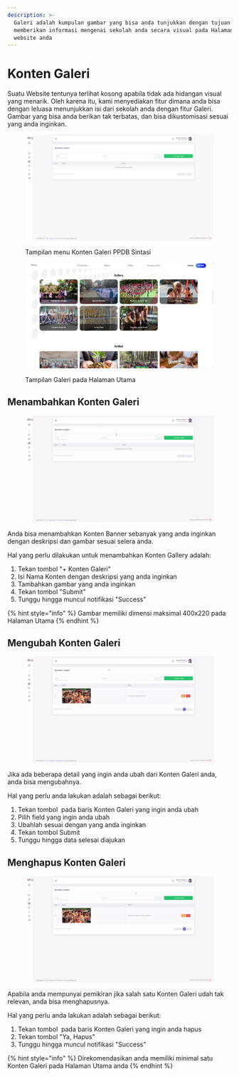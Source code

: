 ```yaml
---
description: >-
  Galeri adalah kumpulan gambar yang bisa anda tunjukkan dengan tujuan
  memberikan informasi mengenai sekolah anda secara visual pada Halaman Utama
  website anda
---
```


# Konten Galeri

Suatu Website tentunya terlihat kosong apabila tidak ada hidangan visual yang menarik. Oleh karena itu, kami menyediakan fitur dimana anda bisa dengan leluasa menunjukkan isi dari sekolah anda dengan fitur Galeri. Gambar yang bisa anda berikan tak terbatas, dan bisa dikustomisasi sesuai yang anda inginkan.

<figure><img src="../../.gitbook/assets/image_2024-08-28_135311443.png" alt=""><figcaption><p>Tampilan menu Konten Galeri PPDB Sintasi</p></figcaption></figure>

<figure><img src="../../.gitbook/assets/image_2024-08-28_135216912.png" alt=""><figcaption><p>Tampilan Galeri pada Halaman Utama</p></figcaption></figure>

## Menambahkan Konten Galeri

<figure><img src="../../.gitbook/assets/ezgif-4-364dc548b0.gif" alt=""><figcaption></figcaption></figure>

Anda bisa menambahkan Konten Banner sebanyak yang anda inginkan dengan deskripsi dan gambar sesuai selera anda.

Hal yang perlu dilakukan untuk menambahkan Konten Gallery adalah:

1. Tekan tombol "+ Konten Galeri"
2. Isi Nama Konten dengan deskripsi yang anda inginkan
3. Tambahkan gambar yang anda inginkan
4. Tekan tombol "Submit"
5. Tunggu hingga muncul notifikasi "Success"

{% hint style="info" %}
Gambar memiliki dimensi maksimal 400x220 pada Halaman Utama
{% endhint %}

## Mengubah Konten Galeri

<figure><img src="../../.gitbook/assets/ezgif-4-9721479359.gif" alt=""><figcaption></figcaption></figure>

Jika ada beberapa detail yang ingin anda ubah dari Konten Galeri anda, anda bisa mengubahnya.

Hal yang perlu anda lakukan adalah sebagai berikut:

1. Tekan tombol <img src="https://ppdb-sintasi.gitbook.io/~gitbook/image?url=https%3A%2F%2F3005446059-files.gitbook.io%2F%7E%2Ffiles%2Fv0%2Fb%2Fgitbook-x-prod.appspot.com%2Fo%2Fspaces%252Fy249COpuwfEfOXzbZljh%252Fuploads%252Fs5WEQEsrgzLKpU1dMcva%252Fimage.png%3Falt%3Dmedia%26token%3Daa4fc8de-5dc7-4356-8016-f6b4ff9729de&#x26;width=61&#x26;dpr=4&#x26;quality=100&#x26;sign=381d63ae&#x26;sv=1" alt="" data-size="line"> pada baris Konten Galeri yang ingin anda ubah
2. Pilih field yang ingin anda ubah
3. Ubahlah sesuai dengan yang anda inginkan
4. Tekan tombol Submit
5. Tunggu hingga data selesai diajukan

## Menghapus Konten Galeri

<figure><img src="../../.gitbook/assets/ezgif-4-e56b06d5c2.gif" alt=""><figcaption></figcaption></figure>

Apabila anda mempunyai pemikiran jika salah satu Konten Galeri udah tak relevan, anda bisa menghapusnya.

Hal yang perlu anda lakukan adalah sebagai berikut:

1. Tekan tombol <img src="https://ppdb-sintasi.gitbook.io/~gitbook/image?url=https%3A%2F%2F3005446059-files.gitbook.io%2F%7E%2Ffiles%2Fv0%2Fb%2Fgitbook-x-prod.appspot.com%2Fo%2Fspaces%252Fy249COpuwfEfOXzbZljh%252Fuploads%252FW7iXdYHGXlLN5rAxhuFu%252Fimage.png%3Falt%3Dmedia%26token%3Db098de9a-e504-49e6-a51a-edede71bf278&#x26;width=59&#x26;dpr=4&#x26;quality=100&#x26;sign=c2c74087&#x26;sv=1" alt="" data-size="line"> pada baris Konten Galeri yang ingin anda hapus
2. Tekan tombol "Ya, Hapus"
3. Tunggu hingga muncul notifikasi "Success"

{% hint style="info" %}
Direkomendasikan anda memiliki minimal satu Konten Galeri pada Halaman Utama anda
{% endhint %}
